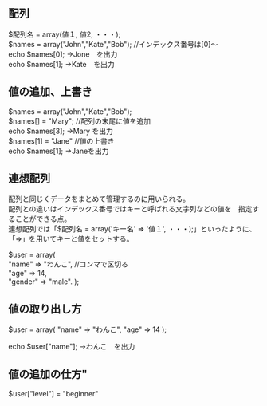 ## 配列
$配列名 = array(値１, 値2, ・・・);  
$names = array("John","Kate","Bob");  //インデックス番号は[0]〜  
echo $names[0]; →Jone　を出力  
echo $names[1]; →Kate　を出力  

## 値の追加、上書き
$names = array("John","Kate","Bob");  
$names[] = "Mary"; //配列の末尾に値を追加  
echo $names[3]; →Mary を出力  
$names[1] = "Jane" //値の上書き  
echo $names[1]; →Janeを出力  
  
## 連想配列
配列と同じくデータをまとめて管理するのに用いられる。  
配列との違いはインデックス番号ではキーと呼ばれる文字列などの値を　指定することができる点。    
連想配列では「$配列名 = array('キー名' => '値１', ・・・);」といったように、「=>」を用いてキーと値をセットする。  
  
$user = array(  
  "name" => "わんこ",  //コンマで区切る  
  "age" => 14,  
  "gender" => "male". 
);  
  
## 値の取り出し方 
$user = array(
  "name" => "わんこ",
  "age" => 14
);

echo $user["name"]; →わんこ　を出力

## 値の追加の仕方"
$user["level"] = "beginner"
